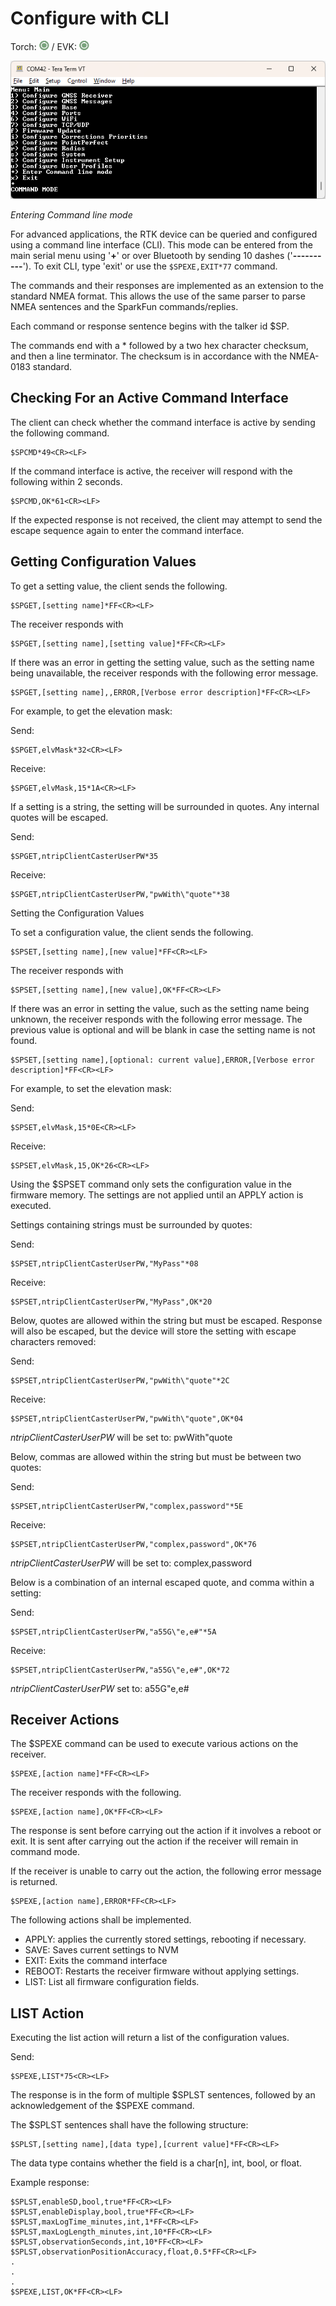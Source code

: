 # Configure with CLI

Torch: ![Feature Supported](img/Icons/GreenDot.png) / EVK: ![Feature Supported](img/Icons/GreenDot.png)

![Entering Command line mode](<img/Terminal/SparkFun RTK Everywhere - Command Line Interface.png>)

*Entering Command line mode*

For advanced applications, the RTK device can be queried and configured using a command line interface (CLI). This mode can be entered from the main serial menu using '**+**' or over Bluetooth by sending 10 dashes ('**----------**'). To exit CLI, type 'exit' or use the `$SPEXE,EXIT*77` command.

The commands and their responses are implemented as an extension to the standard NMEA format. This allows the use of the same parser to parse NMEA sentences and the SparkFun commands/replies.

Each command or response sentence begins with the talker id $SP.

The commands end with a * followed by a two hex character checksum, and then a <CR><LF> line terminator. The checksum is in accordance with the NMEA-0183 standard.

## Checking For an Active Command Interface

The client can check whether the command interface is active by sending the following command.

    $SPCMD*49<CR><LF>

If the command interface is active, the receiver will respond with the following within 2 seconds.

    $SPCMD,OK*61<CR><LF>

If the expected response is not received, the client may attempt to send the escape sequence again to enter the command interface.

## Getting Configuration Values

To get a setting value, the client sends the following.

    $SPGET,[setting name]*FF<CR><LF>

The receiver responds with

    $SPGET,[setting name],[setting value]*FF<CR><LF>

If there was an error in getting the setting value, such as the setting name being unavailable, the receiver responds with the following error message.

    $SPGET,[setting name],,ERROR,[Verbose error description]*FF<CR><LF>

For example, to get the elevation mask:

Send: 
    
    $SPGET,elvMask*32<CR><LF>

Receive: 

    $SPGET,elvMask,15*1A<CR><LF>

If a setting is a string, the setting will be surrounded in quotes. Any internal quotes will be escaped.

Send: 

    $SPGET,ntripClientCasterUserPW*35

Receive: 

    $SPGET,ntripClientCasterUserPW,"pwWith\"quote"*38

Setting the Configuration Values

To set a configuration value, the client sends the following.

    $SPSET,[setting name],[new value]*FF<CR><LF>

The receiver responds with

    $SPSET,[setting name],[new value],OK*FF<CR><LF>

If there was an error in setting the value, such as the setting name being unknown, the receiver responds with the following error message. The previous value is optional and will be blank in case the setting name is not found.

    $SPSET,[setting name],[optional: current value],ERROR,[Verbose error description]*FF<CR><LF>

For example, to set the elevation mask:

Send: 

    $SPSET,elvMask,15*0E<CR><LF>

Receive: 

    $SPSET,elvMask,15,OK*26<CR><LF>

Using the $SPSET command only sets the configuration value in the firmware memory. The settings are not applied until an APPLY action is executed.

Settings containing strings must be surrounded by quotes: 

Send: 

    $SPSET,ntripClientCasterUserPW,"MyPass"*08

Receive: 

    $SPSET,ntripClientCasterUserPW,"MyPass",OK*20

Below, quotes are allowed within the string but must be escaped. Response will also be escaped, but the device will store the setting with escape characters removed:

Send: 

    $SPSET,ntripClientCasterUserPW,"pwWith\"quote"*2C

Receive: 

    $SPSET,ntripClientCasterUserPW,"pwWith\"quote",OK*04

*ntripClientCasterUserPW* will be set to: pwWith"quote

Below, commas are allowed within the string but must be between two quotes:

Send: 

    $SPSET,ntripClientCasterUserPW,"complex,password"*5E 

Receive: 

    $SPSET,ntripClientCasterUserPW,"complex,password",OK*76

*ntripClientCasterUserPW* will be set to: complex,password

Below is a combination of an internal escaped quote, and comma within a setting:

Send: 

    $SPSET,ntripClientCasterUserPW,"a55G\"e,e#"*5A

Receive: 

    $SPSET,ntripClientCasterUserPW,"a55G\"e,e#",OK*72

*ntripClientCasterUserPW* set to: a55G"e,e#

## Receiver Actions

The $SPEXE command can be used to execute various actions on the receiver.

    $SPEXE,[action name]*FF<CR><LF>

The receiver responds with the following. 

    $SPEXE,[action name],OK*FF<CR><LF>

The response is sent before carrying out the action if it involves a reboot or exit. It is sent after carrying out the action if the receiver will remain in command mode.

If the receiver is unable to carry out the action, the following error message is returned.

    $SPEXE,[action name],ERROR*FF<CR><LF>

The following actions shall be implemented.

* APPLY: applies the currently stored settings, rebooting if necessary.
* SAVE: Saves current settings to NVM
* EXIT: Exits the command interface
* REBOOT: Restarts the receiver firmware without applying settings.
* LIST: List all firmware configuration fields.

## LIST Action

Executing the list action will return a list of the configuration values.

Send: 

    $SPEXE,LIST*75<CR><LF>

The response is in the form of multiple $SPLST sentences, followed by an acknowledgement of the $SPEXE command.

The $SPLST sentences shall have the following structure:

    $SPLST,[setting name],[data type],[current value]*FF<CR><LF>

The data type contains whether the field is a char[n], int, bool, or float.

Example response:

    $SPLST,enableSD,bool,true*FF<CR><LF>
    $SPLST,enableDisplay,bool,true*FF<CR><LF>
    $SPLST,maxLogTime_minutes,int,1*FF<CR><LF>
    $SPLST,maxLogLength_minutes,int,10*FF<CR><LF>
    $SPLST,observationSeconds,int,10*FF<CR><LF>
    $SPLST,observationPositionAccuracy,float,0.5*FF<CR><LF>
    .
    .
    .
    $SPEXE,LIST,OK*FF<CR><LF>
